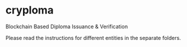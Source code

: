 # cryploma
Blockchain Based Diploma Issuance &amp; Verification

Please read the instructions for different entities in the separate folders.
